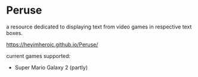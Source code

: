 # Peruse
a resource dedicated to displaying text from video games in respective text boxes.

https://heyimheroic.github.io/Peruse/

current games supported:
* Super Mario Galaxy 2 (partly)
